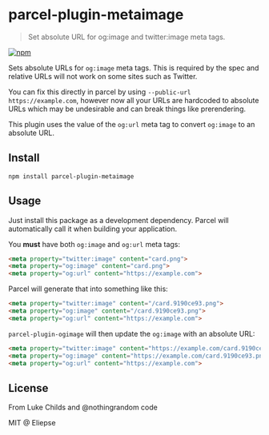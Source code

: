 # parcel-plugin-metaimage

> Set absolute URL for og:image and twitter:image meta tags.

[![npm](https://img.shields.io/npm/v/parcel-plugin-metaimage.svg)](https://www.npmjs.com/package/parcel-plugin-metaimage)

Sets absolute URLs for `og:image` meta tags. This is required by the spec and relative URLs will not work on some sites such as Twitter.

You can fix this directly in parcel by using `--public-url https://example.com`, however now all your URLs are hardcoded to absolute URLs which may be undesirable and can break things like prerendering.

This plugin uses the value of the `og:url` meta tag to convert `og:image` to an absolute URL.

## Install

```shell
npm install parcel-plugin-metaimage
```

## Usage

Just install this package as a development dependency. Parcel will automatically call it when building your application.

You **must** have both `og:image` and `og:url` meta tags:

```html
<meta property="twitter:image" content="card.png">
<meta property="og:image" content="card.png">
<meta property="og:url" content="https://example.com">
```

Parcel will generate that into something like this:

```html
<meta property="twitter:image" content="/card.9190ce93.png">
<meta property="og:image" content="/card.9190ce93.png">
<meta property="og:url" content="https://example.com">
```

`parcel-plugin-ogimage` will then update the `og:image` with an absolute URL:

```html
<meta property="twitter:image" content="https://example.com/card.9190ce93.png">
<meta property="og:image" content="https://example.com/card.9190ce93.png">
<meta property="og:url" content="https://example.com">
```

## License
From Luke Childs and @nothingrandom code

MIT @ Eliepse
